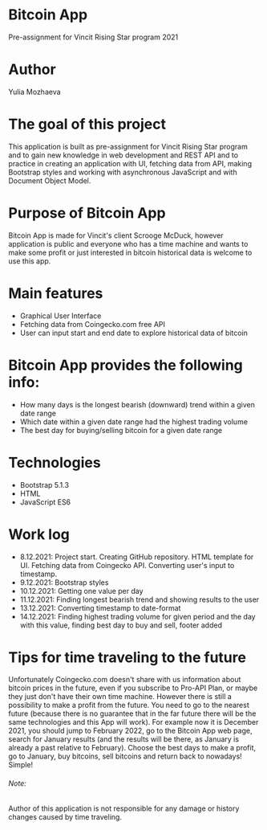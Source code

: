# Bitcoin App
Pre-assignment for Vincit Rising Star program 2021
# Author
Yulia Mozhaeva
# The goal of this project
This application is built as pre-assignment for Vincit Rising Star program and to gain new knowledge in web development and REST API and to practice in creating an application with UI, fetching data from API, making Bootstrap styles and
working with asynchronous JavaScript and with Document Object Model.
# Purpose of Bitcoin App
Bitcoin App is made for Vincit's client Scrooge McDuck, however application is public and everyone who has a time machine and wants to make some profit or just interested in bitcoin historical data is welcome to use this app. 
# Main features
* Graphical User Interface
* Fetching data from Coingecko.com free API 
* User can input start and end date to explore historical data of bitcoin
# Bitcoin App provides the following info:
* How many days is the longest bearish (downward) trend within a given date range
* Which date within a given date range had the highest trading volume
* The best day for buying/selling bitcoin for a given date range
# Technologies
* Bootstrap 5.1.3
* HTML
* JavaScript ES6
# Work log
* 8.12.2021: Project start. Creating GitHub repository. HTML template for UI. Fetching data from Coingecko API. Converting user's input to timestamp.
* 9.12.2021: Bootstrap styles
* 10.12.2021: Getting one value per day
* 11.12.2021: Finding longest bearish trend and showing results to the user
* 13.12.2021: Converting timestamp to date-format
* 14.12.2021: Finding highest trading volume for given period and the day with this value, finding best day to buy and sell, footer added
# Tips for time traveling to the future
Unfortunately Coingecko.com doesn't share with us information about bitcoin prices in the future, even if you subscribe to Pro-API Plan, or maybe they just don't have their own time machine. However there is still a possibility to make a profit from the future. You need to go to the nearest future (because there is no guarantee that in the far future there will be the same technologies and this App will work). For example now it is December 2021, you should jump to February 2022, go to the Bitcoin App web page, search for January results (and the results will be there, as January is already a past relative to February). Choose the best days to make a profit, go to January, buy bitcoins, sell bitcoins and return back to nowadays! Simple! 
###### Note: 
Author of this application is not responsible for any damage or history changes caused by time traveling.
